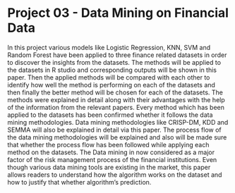 ﻿# Project 03 - Data Mining on Financial Data
 
In this project various models like Logistic Regression, KNN, SVM and Random Forest have been applied to three finance related datasets in order to discover the insights from the datasets. The methods will be applied to the datasets in R studio and corresponding outputs will be shown in this paper. Then the applied methods will be compared with each other to identify how well the method is performing on each of the datasets and then finally the better method will be chosen for each of the datasets. The methods were explained in detail along with their advantages with the help of the information from the relevant papers. Every method which has been applied to the datasets has been confirmed whether it follows the data mining methodologies. Data mining methodologies like CRISP-DM, KDD and SEMMA will also be explained in detail via this paper. The process flow of the data mining methodologies will be explained and also will be made sure that whether the process flow has been followed while applying each method on the datasets. The Data mining in now considered as a major factor of the risk management process of the financial institutions. Even though various data mining tools are existing in the market, this paper allows readers to understand how the algorithm works on the dataset and how to justify that whether algorithm’s prediction.

